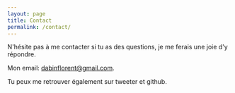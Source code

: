 ```yaml
---
layout: page
title: Contact
permalink: /contact/
---
```


N'hésite pas à me contacter si tu as des questions, je me ferais une joie d'y répondre.

Mon email: dabinflorent@gmail.com.

Tu peux me retrouver également sur tweeter et github.